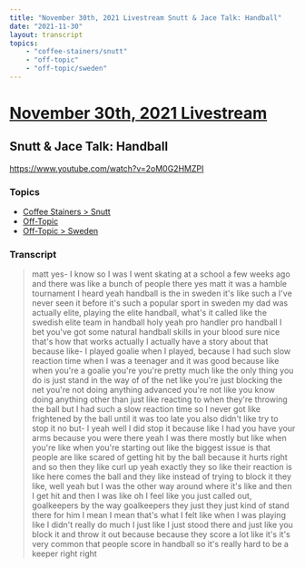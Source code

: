 ```yaml
---
title: "November 30th, 2021 Livestream Snutt & Jace Talk: Handball"
date: "2021-11-30"
layout: transcript
topics:
    - "coffee-stainers/snutt"
    - "off-topic"
    - "off-topic/sweden"
---
```

# [November 30th, 2021 Livestream](../2021-11-30.md)
## Snutt & Jace Talk: Handball
https://www.youtube.com/watch?v=2oM0G2HMZPI

### Topics
* [Coffee Stainers > Snutt](../topics/coffee-stainers/snutt.md)
* [Off-Topic](../topics/off-topic.md)
* [Off-Topic > Sweden](../topics/off-topic/sweden.md)

### Transcript

> matt yes- I know so I was I went skating at a school a few weeks ago and there was like a bunch of people there yes matt it was a hamble tournament I heard yeah handball is the in sweden it's like such a I've never seen it before it's such a popular sport in sweden my dad was actually elite, playing the elite handball, what's it called like the swedish elite team in handball holy yeah pro handler pro handball I bet you've got some natural handball skills in your blood sure nice that's how that works actually I actually have a story about that because like- I played goalie when I played, because I had such slow reaction time when I was a teenager and it was good because like when you're a goalie you're you're pretty much like the only thing you do is just stand in the way of of the net like you're just blocking the net you're not doing anything advanced you're not like you know doing anything other than just like reacting to when they're throwing the ball but I had such a slow reaction time so I never got like frightened by the ball until it was too late you also didn't like try to stop it no but- I yeah well I did stop it because like I had you have your arms because you were there yeah I was there mostly but like when you're like when you're starting out like the biggest issue is that people are like scared of getting hit by the ball because it hurts right and so then they like curl up yeah exactly they so like their reaction is like here comes the ball and they like instead of trying to block it they like, well yeah but I was the other way around where it's like and then I get hit and then I was like oh I feel like you just called out, goalkeepers by the way goalkeepers they just they just kind of stand there for him I mean I mean that's what I felt like when I was playing like I didn't really do much I just like I just stood there and just like you block it and throw it out because because they score a lot like it's it's very common that people score in handball so it's really hard to be a keeper right right
